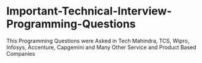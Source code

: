 # Important-Technical-Interview-Programming-Questions
This Programming Questions were Asked in Tech Mahindra, TCS, Wipro,  Infosys, Accenture, Capgemini and Many Other Service and Product Based  Companies
